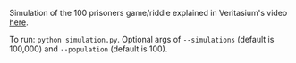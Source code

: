 Simulation of the 100 prisoners game/riddle explained in Veritasium's video [here](https://www.youtube.com/watch?v=iSNsgj1OCLA).

To run: `python simulation.py`. Optional args of `--simulations` (default is 100,000) and `--population` (default is 100).
